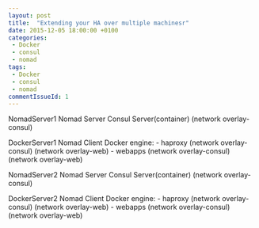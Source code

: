 ```yaml
---
layout: post
title:  "Extending your HA over multiple machinesr"
date: 2015-12-05 18:00:00 +0100
categories: 
 - Docker
 - consul
 - nomad
tags:
 - Docker
 - consul
 - nomad 
commentIssueId: 1
---
```


NomadServer1
Nomad Server
Consul Server(container) (network overlay-consul)

DockerServer1
Nomad Client
Docker engine:
	- haproxy (network overlay-consul) (network overlay-web)
	- webapps (network overlay-consul) (network overlay-web)

NomadServer2
Nomad Server
Consul Server(container) (network overlay-consul)

DockerServer2
Nomad Client
Docker engine:
	- haproxy (network overlay-consul) (network overlay-web)
	- webapps (network overlay-consul) (network overlay-web)
